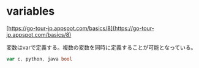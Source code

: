 # variables

[https://go-tour-jp.appspot.com/basics/8](https://go-tour-jp.appspot.com/basics/8)

変数はvarで定義する。複数の変数を同時に定義することが可能となっている。

```go
var c, python, java bool
```